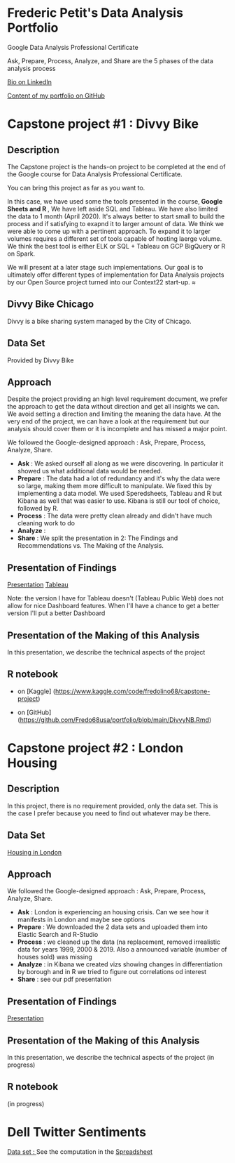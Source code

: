 # Frederic Petit's Data Analysis Portfolio
Google Data Analysis Professional Certificate

Ask, Prepare, Process, Analyze, and Share are the 5 phases of the data analysis process

[Bio on LinkedIn](https://www.linkedin.com/in/fredericpetitusa/)

[Content of my portfolio on GitHub](https://github.com/Fredo68usa/portfolio/blob/main/index.md)

# Capstone project #1 : Divvy Bike

## Description 
The Capstone project is the hands-on project to be completed at the end of the Google course for Data Analysis Professional Certificate.

You can bring this project as far as you want to.

In this case, we have used some the tools presented in the course,<b> Google Sheets and R </b>, We have left aside SQL and Tableau. We have also limited the data to 1 month (April 2020). It's always better to start small to build the process and if satisfying to exapnd it to larger amount of data. We think we were able to come up with a pertinent approach. To expand it to larger volumes requires a different set of tools capable of hosting laerge volume. We think  the best tool is either ELK or SQL + Tableau on GCP BigQuery or R on Spark.

We will present at a later stage such implementations. Our goal is to ultimately offer different types of implementation for Data Analysis projects by our Open Source project turned into our Context22 start-up.
≈
## Divvy Bike Chicago
Divvy is a bike sharing system managed by the City of Chicago.

## Data Set 
Provided by Divvy Bike

## Approach
Despite the project providing an high level requirement document, we prefer the approach to get the data without direction and get all insights we can. We avoid setting a direction and limiting the meaning the data have. At the very end of the project, we can have a look at the requirement but our analysis should cover them or it is incomplete and has missed a major point.

We followed the Google-designed approach : Ask, Prepare, Process, Analyze, Share.
- <b>Ask</b> : We asked ourself all along as we were discovering. In particular it showed us what additional data would be needed.
- <b>Prepare</b> : The data had a lot of redundancy and it's why the data were so large, making them more difficult to manipulate. We fixed this by implementing a data model. We used Speredsheets, Tableau and R but Kibana as well that was easier to use. Kibana is still our tool of choice, followed by R.
- <b>Process</b> : The data were pretty clean already and didn't have much cleaning work to do
- <b>Analyze</b> : 
- <b>Share</b> : We split the presentation in 2: The Findings and Recommendations vs. The Making of the Analysis.

  
## Presentation of Findings
[Presentation](https://github.com/Fredo68usa/portfolio/blob/511f4cc1f2289cec6ab30819e2f8c8321208ed63/DIVVY%20Chicago.pdf)
[Tableau](https://public.tableau.com/views/DivvyStationGeoLocation/Dashboard1?:language=en-US&:display_count=n&:origin=viz_share_link) 

Note: the version I have for Tableau doesn't (Tableau Public Web) does not allow for nice Dashboard features. When I'll have a chance to get a better version I'll put a better Dashboard

## Presentation of the Making of this Analysis
In this presentation, we describe the technical aspects of the project

## R notebook 
- on [Kaggle] (https://www.kaggle.com/code/fredolino68/capstone-project)

- on [GitHub] (https://github.com/Fredo68usa/portfolio/blob/main/DivvyNB.Rmd)


# Capstone project #2 : London Housing
## Description 
In this project, there is no requirement provided, only the data set. This is the case I prefer because you need to find out whatever may be there. 

## Data Set
[Housing in London](https://www.kaggle.com/datasets/justinas/housing-in-london)

## Approach
We followed the Google-designed approach : Ask, Prepare, Process, Analyze, Share.
- <b>Ask</b> : London is experiencing an housing crisis. Can we see how it manifests in London and maybe see options
- <b>Prepare</b> : We downloaded the 2 data sets and uploaded them into Elastic Search and R-Studio
- <b>Process</b> : we cleaned up the data (na replacement, removed irrealistic data for years 1999, 2000 & 2019. Also a announced variable (number of houses sold) was missing
- <b>Analyze</b> : in Kibana we created vizs showing changes in differentiation by borough and in R we tried to figure out correlations od interest
- <b>Share</b> : see our pdf presentation

## Presentation of Findings
[Presentation](https://github.com/Fredo68usa/portfolio/blob/511f4cc1f2289cec6ab30819e2f8c8321208ed63/DIVVY%20Chicago.pdf)

## Presentation of the Making of this Analysis
In this presentation, we describe the technical aspects of the project (in progress)

## R notebook 
(in progress)

# Dell Twitter Sentiments
[Data set : ](https://www.kaggle.com/datasets/ankitkumar2635/sentiment-and-emotions-of-tweets)
See the computation in the [Spreadsheet](https://github.com/Fredo68usa/portfolio/blob/main/DellEmojiTwitter.xlsx)
# 
